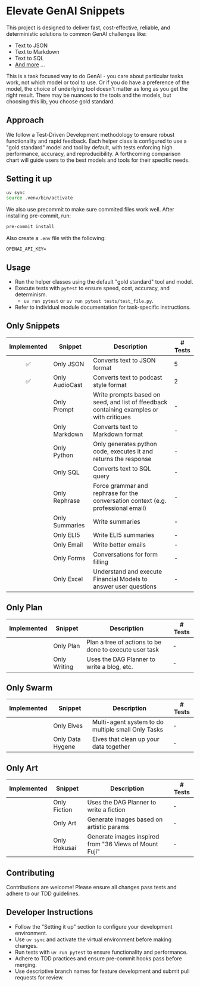 # Elevate GenAI Snippets
This project is designed to deliver fast, cost-effective, reliable, and deterministic solutions to common GenAI challenges like:
- Text to JSON
- Text to Markdown
- Text to SQL
- [And more](#snippets) ... 

This is a task focused way to do GenAI - you care about particular tasks work, not which model or tool to use. Or if you do have a preference of the model, the choice of underlying tool doesn't matter as long as you get the right result. There may be nuances to the tools and the models, but choosing this lib, you choose gold standard. 

## Approach
We follow a Test-Driven Development methodology to ensure robust functionality and rapid feedback. Each helper class is configured to use a "gold standard" model and tool by default, with tests enforcing high performance, accuracy, and reproducibility. A forthcoming comparison chart will guide users to the best models and tools for their specific needs.

## Setting it up

```bash
uv sync
source .venv/bin/activate
```

We also use precommit to make sure commited files work well. After installing pre-commit, run:
```bash
pre-commit install
```

Also create a `.env` file with the following:
```
OPENAI_API_KEY=
```

## Usage

- Run the helper classes using the default "gold standard" tool and model.
- Execute tests with `pytest` to ensure speed, cost, accuracy, and determinism.
    - `uv run pytest` or `uv run pytest tests/test_file.py`.
- Refer to individual module documentation for task-specific instructions.

## Only Snippets

| Implemented | Snippet          | Description                      | # Tests |
|:-----------:|------------------|----------------------------------|---------|
| ✅          | Only JSON     | Converts text to JSON format     | 5       |
| ✅          | Only AudioCast | Converts text to podcast style format | 2       |
|            | Only Prompt      | Write prompts based on seed, and list of ffeedback containing examples or with critiques        | -       |
|            | Only Markdown | Converts text to Markdown format | -       |
|            | Only Python | Only generates python code, executes it and returns the response | -       |
|            | Only SQL      | Converts text to SQL query       | -       |
|            | Only Rephrase      | Force grammar and rephrase for the conversation context (e.g. professional email)       | -       |
|            | Only Summaries      | Write summaries        | -       |
|            | Only ELI5      | Write ELI5 summaries        | -       |
|            | Only Email      | Write better emails        | -       |
|            | Only Forms      | Conversations for form filling       | -       |
|            | Only Excel      | Understand and execute Financial Models to answer user questions        | -       |


## Only Plan

| Implemented | Snippet          | Description                      | # Tests |
|:-----------:|------------------|----------------------------------|---------|
|            | Only Plan      | Plan a tree of actions to be done to execute user task       | -       |
|            | Only Writing      | Uses the DAG Planner to write a blog, etc.        | -       |

## Only Swarm

| Implemented | Snippet          | Description                      | # Tests |
|:-----------:|------------------|----------------------------------|---------|
|            | Only Elves | Multi-agent system to do multiple small Only Tasks | -       |
|            | Only Data Hygene | Elves that clean up your data together | -       |

## Only Art

| Implemented | Snippet          | Description                      | # Tests |
|:-----------:|------------------|----------------------------------|---------|
|            | Only Fiction      | Uses the DAG Planner to write a fiction        | -       |
|            | Only Art      | Generate images based on artistic params        | -       |
|            | Only Hokusai      | Generate images inspired from "36 Views of Mount Fuji"        | -       |

## Contributing

Contributions are welcome! Please ensure all changes pass tests and adhere to our TDD guidelines.

## Developer Instructions

- Follow the "Setting it up" section to configure your development environment.
- Use `uv sync` and activate the virtual environment before making changes.
- Run tests with `uv run pytest` to ensure functionality and performance.
- Adhere to TDD practices and ensure pre-commit hooks pass before merging.
- Use descriptive branch names for feature development and submit pull requests for review.
